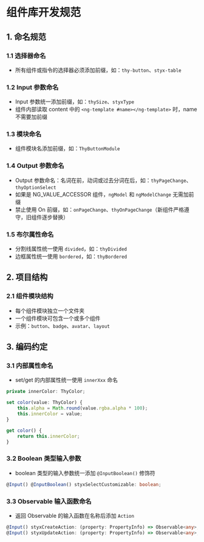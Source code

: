 
# 组件库开发规范

## 1. 命名规范

### 1.1 选择器命名
- 所有组件或指令的选择器必须添加前缀，如：`thy-button`、`styx-table`

### 1.2 Input 参数命名
- Input 参数统一添加前缀，如：`thySize`、`styxType`
- 组件内部读取 content 中的 `<ng-template #name></ng-template>` 时，name 不需要加前缀

### 1.3 模块命名
- 组件模块名添加前缀，如：`ThyButtonModule`

### 1.4 Output 参数命名
- Output 参数命名：名词在前，动词或过去分词在后，如：`thyPageChange`、`thyOptionSelect`
- 如果是 NG_VALUE_ACCESSOR 组件，`ngModel` 和 `ngModelChange` 无需加前缀
- 禁止使用 On 前缀，如：`onPageChange`、`thyOnPageChange`（新组件严格遵守，旧组件逐步替换）

### 1.5 布尔属性命名
- 分割线属性统一使用 `divided`，如：`thyDivided`
- 边框属性统一使用 `bordered`，如：`thyBordered`

## 2. 项目结构

### 2.1 组件模块结构
- 每个组件模块独立一个文件夹
- 一个组件模块可包含一个或多个组件
- 示例：`button`、`badge`、`avatar`、`layout`

## 3. 编码约定

### 3.1 内部属性命名
- set/get 的内部属性统一使用 `innerXxx` 命名
```typescript
private innerColor: ThyColor;

set color(value: ThyColor) {
    this.alpha = Math.round(value.rgba.alpha * 100);
    this.innerColor = value;
}

get color() {
    return this.innerColor;
}
```

### 3.2 Boolean 类型输入参数
- boolean 类型的输入参数统一添加 `@InputBoolean()` 修饰符
```typescript
@Input() @InputBoolean() styxSelectCustomizable: boolean;
```

### 3.3 Observable 输入函数命名
- 返回 Observable 的输入函数在名称后添加 `Action`
```typescript
@Input() styxCreateAction: (property: PropertyInfo) => Observable<any>;
@Input() styxUpdateAction: (property: PropertyInfo) => Observable<any>;
```
